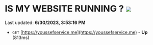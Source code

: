 # IS MY WEBSITE RUNNING ? [![](https://img.shields.io/static/v1?label=Sponsor&message=%E2%9D%A4&logo=GitHub&color=%23fe8e86)](https://github.com/sponsors/<username>)

Last updated: **6/30/2023, 3:53:16 PM**

- `GET` [https://youssefservice.me](https://youssefservice.me) - **Up** (813ms)

